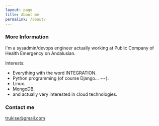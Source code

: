 ```yaml
---
layout: page
title: About me
permalink: /about/
---
```


### More Information

I'm a sysadmin/devops engineer actually working at Public Company of Health Emergency on Andalusian.

Interests:

* Everything with the word INTEGRATION.
* Python programming (of course Django... ¬¬).
* Linux.
* MongoDB.
* and actually very interested in cloud technologies.

### Contact me

[trukise@gmail.com](mailto:trukise@gmail.com)
